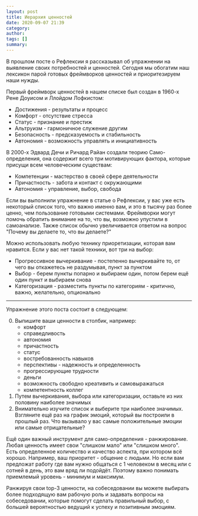 ```yaml
---
layout: post
title: Иерархия ценностей
date: 2020-09-07 21:39
category: 
author: 
tags: []
summary: 
---
```


В прошлом посте о Рефлексии я рассказывал об упражнении на выявление своих потребностей и ценностей. Сегодня мы обогатим наш лексикон парой готовых фреймворков ценностей и приоритезируем наши нужды.

Первый фреймворк ценностей в нашем списке был создан в 1960-х Рене Доуисом и Ллойдом Лофкистом:

- Достижения - результаты и процесс
- Комфорт - отсутствие стресса
- Статус - признание и престиж
- Альтруизм - гармоничное служение другим
- Безопасность - предсказуемость и стабильность
- Автономия - возможность управлять и инициативность

В 2000-х Эдвард Дечи и Ричард Райан создали теорию Само-определения, она содержит всего три мотивирующих фактора, которые присущи всем человеческим существам:

- Компетенции - мастерство в своей сфере деятельности
- Причастность - забота и контакт с окружающими
- Автономия - управление, выбор, свобода

Если вы выполнили упражнение в статье о Рефлексии, у вас уже есть некоторый список того, что важно именно вам, и это в тысячу раз более ценно, чем пользование готовыми системами. Фреймворки могут помочь обратить внимание на то, что вы, возможно упустили в самоанализе. Также список обычно увеличивается ответом на вопрос "Почему вы делаете то, что вы делаете?"

Можно использовать любую технику приоретизации, которая вам нравится. Если у вас нет такой техники, вот три на выбор:
- Прогрессивное вычеркивание - постепенно вычеркивайте то, от чего вы откажетесь не раздумывая, пункт за пунктом
- Выбор - берем пункты попарно и выбираем один, потом берем ещё один пункт и выбираем снова
- Категоризация - разместить пункты по категориям - критично, важно, желательно, опционально


***

Упражнение этого поста состоит в следующем:

0. Выпишите ваши ценности в столбик, например:
    - комфорт
    - справедливость
    - автономия
    - причастность
    - статус
    - востребованность навыков
    - перспективы - надежность и определенность
    - прогрессирующие трудности
    - деньги
    - возможность свободно креативить и самовыражаться
    - компетентность коллег
1. Путем вычеркивания, выбора или категоризации, оставьте из них половину наиболее значимых
3. Внимательно изучите список и выберите три наиболее значимых. Взгляните ещё раз на график эмоций, который вы построили в прошлый раз. Что вызывало у вас самые положительные эмоции или самые отрицательные? 

Ещё один важный инструмент для само-определения - ранжирование. Любая ценность имеет свои "слишком мало" или "слишком много". Есть определенное количество и качество аспекта, при котором всё хорошо. Например, ваш приоритет - общение с людьми. Но если вам предложат работу где вам нужно общаться с 1 человеком в месяц или с сотней в день, это вам вряд ли подойдёт. Поэтому важно понимать приемлемый уровень - минимум и максимум.

Ранжируя свои top-3 ценности, на собеседовании вы можете выбирать более подходящую вам рабочую роль и задавать вопросы на собеседовании, которые помогут сделать правильный выбор, с большей вероятностью ведущий к успеху и позитивным эмоциям.
